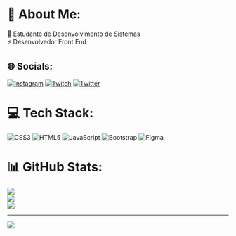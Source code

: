 # 💫 About Me:
🔭 Estudante de Desenvolvimento de Sistemas<br>⚡ Desenvolvedor Front End


## 🌐 Socials:
[![Instagram](https://img.shields.io/badge/Instagram-%23E4405F.svg?logo=Instagram&logoColor=white)](https://instagram.com/_r4fael.sx) [![Twitch](https://img.shields.io/badge/Twitch-%239146FF.svg?logo=Twitch&logoColor=white)](https://twitch.tv/r4faelzk) [![Twitter](https://img.shields.io/badge/Twitter-%231DA1F2.svg?logo=Twitter&logoColor=white)](https://twitter.com/rafaelferreir4x) 

# 💻 Tech Stack:
![CSS3](https://img.shields.io/badge/css3-%231572B6.svg?style=for-the-badge&logo=css3&logoColor=white) ![HTML5](https://img.shields.io/badge/html5-%23E34F26.svg?style=for-the-badge&logo=html5&logoColor=white) ![JavaScript](https://img.shields.io/badge/javascript-%23323330.svg?style=for-the-badge&logo=javascript&logoColor=%23F7DF1E) ![Bootstrap](https://img.shields.io/badge/bootstrap-%23563D7C.svg?style=for-the-badge&logo=bootstrap&logoColor=white) 	![Figma](https://img.shields.io/badge/figma-%23F24E1E.svg?style=for-the-badge&logo=figma&logoColor=white)
# 📊 GitHub Stats:
![](https://github-readme-stats.vercel.app/api?username=r4faelzk&theme=monokai&hide_border=false&include_all_commits=false&count_private=false)<br/>
![](https://github-readme-streak-stats.herokuapp.com/?user=r4faelzk&theme=monokai&hide_border=false)<br/>
![](https://github-readme-stats.vercel.app/api/top-langs/?username=r4faelzk&theme=monokai&hide_border=false&include_all_commits=false&count_private=false&layout=compact)

---
[![](https://visitcount.itsvg.in/api?id=r4faelzk&icon=2&color=0)](https://visitcount.itsvg.in)

<!-- Proudly created with GPRM ( https://gprm.itsvg.in ) -->
